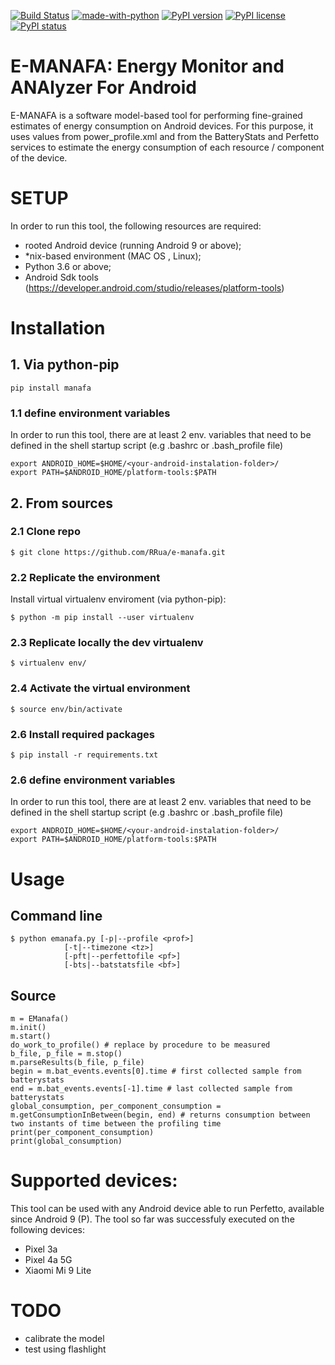 [![Build Status](https://travis-ci.com/RRua/e-manafa.svg?branch=main)](https://travis-ci.com/RRua/e-manafa)
[![made-with-python](https://img.shields.io/badge/Made%20with-Python-1f425f.svg)](https://www.python.org/)
[![PyPI version](https://badge.fury.io/py/manafa.svg)](https://badge.fury.io/py/manafa)
[![PyPI license](https://img.shields.io/pypi/l/ansicolortags.svg)](https://pypi.python.org/pypi/manafa)
[![PyPI status](https://img.shields.io/pypi/status/ansicolortags.svg)](https://pypi.python.org/pypi/manafa)
# E-MANAFA: Energy Monitor and ANAlyzer For Android

E-MANAFA is a software model-based tool for performing fine-grained estimates of energy consumption on Android devices. For this purpose, it uses values from power_profile.xml and from the BatteryStats and Perfetto services to estimate the energy consumption of each resource / component of the device. 


# SETUP

In order to run this tool, the following resources are required:
- rooted Android device (running Android 9 or above);
- *nix-based environment (MAC OS , Linux);
- Python 3.6 or above;
- Android Sdk tools (https://developer.android.com/studio/releases/platform-tools)

# Installation

## 1. Via python-pip

```
pip install manafa
```

### 1.1 define environment variables

In order to run this tool, there are at least 2 env. variables that need to be defined in the shell startup script (e.g .bashrc or .bash_profile file)

```
export ANDROID_HOME=$HOME/<your-android-instalation-folder>/ 
export PATH=$ANDROID_HOME/platform-tools:$PATH
```

## 2. From sources

### 2.1 Clone repo

```
$ git clone https://github.com/RRua/e-manafa.git
```

### 2.2 Replicate the environment

Install virtual virtualenv enviroment  (via python-pip):
```
$ python -m pip install --user virtualenv
```
### 2.3 Replicate locally the dev virtualenv

```
$ virtualenv env/
```

### 2.4 Activate the virtual environment
```
$ source env/bin/activate
```

### 2.6 Install required packages
```
$ pip install -r requirements.txt

```
### 2.6 define environment variables

In order to run this tool, there are at least 2 env. variables that need to be defined in the shell startup script (e.g .bashrc or .bash_profile file)

```
export ANDROID_HOME=$HOME/<your-android-instalation-folder>/ 
export PATH=$ANDROID_HOME/platform-tools:$PATH
```
# Usage

## Command line

```
$ python emanafa.py [-p|--profile <prof>] 
            [-t|--timezone <tz>] 
            [-pft|--perfettofile <pf>] 
            [-bts|--batstatsfile <bf>] 
```

## Source

```
m = EManafa()
m.init()
m.start()
do_work_to_profile() # replace by procedure to be measured 
b_file, p_file = m.stop()
m.parseResults(b_file, p_file)
begin = m.bat_events.events[0].time # first collected sample from batterystats
end = m.bat_events.events[-1].time # last collected sample from batterystats
global_consumption, per_component_consumption = m.getConsumptionInBetween(begin, end) # returns consumption between two instants of time between the profiling time
print(per_component_consumption)
print(global_consumption)
```

# Supported devices:
This tool can be used with any Android device able to run Perfetto, available since Android 9 (P). The tool so far was successfuly executed on the following devices:
- Pixel 3a
- Pixel 4a 5G
- Xiaomi Mi 9 Lite

# TODO
- calibrate the model
- test using flashlight
